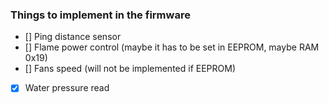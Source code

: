 ### Things to implement in the firmware
- [] Ping distance sensor
- [] Flame power control (maybe it has to be set in EEPROM, maybe RAM 0x19)
- [] Fans speed (will not be implemented if EEPROM)
- [X] Water pressure read
